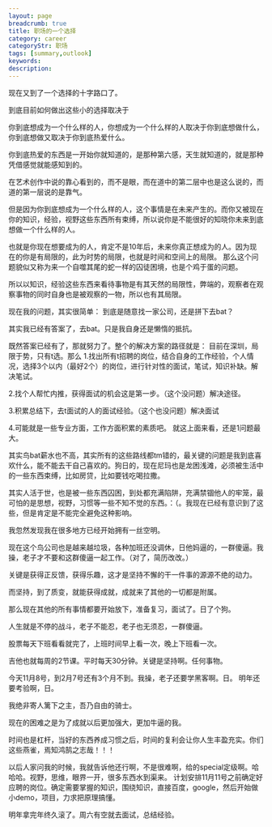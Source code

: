 ```yaml
---
layout: page
breadcrumb: true
title: 职场的一个选择
category: career
categoryStr: 职场 
tags: [summary,outlook]
keywords: 
description: 
---
```



现在又到了一个选择的十字路口了。

到底目前如何做出这些小的选择取决于

你到底想成为一个什么样的人，你想成为一个什么样的人取决于你到底想做什么，你到底想做又取决于你到底热爱什么。

你到底热爱的东西是一开始你就知道的，是那种第六感，天生就知道的，就是那种凭借感觉就能感知到的。

在艺术创作中说的靠心看到的，而不是眼，而在道中的第二层中也是这么说的，而道的第一层说的是靠气。

但是因为你到底想成为一个什么样的人，这个事情是在未来产生的。而你又被现在你的知识，经验，视野这些东西所有束缚，所以说你是不能很好的知晓你未来到底想做一个什么样的人。

也就是你现在想要成为的人，肯定不是10年后，未来你真正想成为的人。因为现在的你是有局限的，此为时势的局限，也就是时间和空间上的局限。
那么这个问题貌似又称为来一个自噬其尾的蛇一样的囚徒困境，也是个鸡于蛋的问题。

所以以知识，经验这些东西来看待事物是有其天然的局限性，弊端的，观察者在观察事物的同时自身也是被观察的一物，所以也有其局限。

现在我的问题，其实很简单：
到底是随意找一家公司，还是拼下去bat？

其实我已经有答案了，去bat。只是我自身还是懒惰的抵抗。

既然答案已经有了，那就努力了。整个的解决方案的路径就是：
目前在深圳，局限于势，只有t选。那么
1.找出所有t招聘的岗位，结合自身的工作经验，个人情况，选择3个以内（最好2个）的岗位，进行针对性的面试，笔试，知识补缺。解决笔试。

2.找个人帮忙内推，获得面试的机会这是第一步。（这个没问题）解决途径。

3.积累总结下，去t面试的人的面试经验。（这个也没问题）解决面试

4.可能就是一些专业方面，工作方面积累的素质吧。
就这上面来看，还是1问题最大。

其实鸟bat薪水也不高，其实所有的这些路线都tm错的，最关键的问题是我到底喜欢什么，能不能去干自己喜欢的。狗日的，现在尼玛也是龙困浅滩，必须被生活中的一些东西束缚，比如房贷，比如要钱吃喝拉撒。

其实人活于世，也是被一些东西囚困，到处都充满陷阱，充满禁锢他人的牢笼，最可怕的是思想，视野，习惯等一些不知不觉的东西。：（。我现在已经有意识到了这些，但是肯定是不能完全避免这种影响。

我忽然发现我在很多地方已经开始拥有一丝空明。

现在这个鸟公司也是越来越垃圾，各种加班还没调休，日他妈逼的，一群傻逼。我操，老子才不要和这群傻逼一起工作。（对了，简历改改。）

关键是获得正反馈，获得乐趣，这才是坚持不懈的干一件事的源源不绝的动力。

而坚持，到了质变，就能获得成就，成就来了其他的一切都是附属。

那么现在其他的所有事情都要开始放下，准备复习，面试了。日了个狗。

人生就是不停的战斗，老子不能忍，老子也无须忍，一群傻逼。

股票每天下班看看就完了，上班时间早上看一次，晚上下班看一次。

吉他也就每周的2节课。平时每天30分钟。关键是坚持啊。任何事物。

今天11月8号，到2月7号还有3个月不到。我操，老子还要学黑客啊。日。
明年还要考验啊，日。

我绝非寄人篱下之主，吾乃自由的骑士。

现在的困难之是为了成就以后更加强大，更加牛逼的我。

时间也是杠杆，当好的东西养成习惯之后，时间的复利会让你人生丰盈充实。你们这些燕雀，焉知鸿鹄之志哉！！！

以后人家问我的时候，我就告诉他还行啊，不是很难啊，给的special定级啊。哈哈哈。视野，思维，眼界一开，很多东西水到渠来。
计划安排11月11号之前确定好应聘的岗位。确定需要掌握的知识，围绕知识，直接百度，google，然后开始做小demo，项目，力求把原理搞懂。

明年拿完年终久滚了。周六有空就去面试，总结经验。
